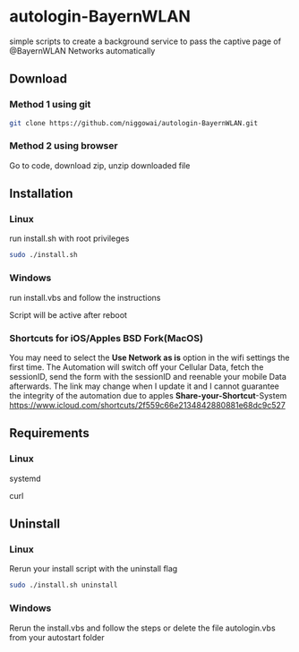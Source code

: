 # autologin-BayernWLAN
simple scripts to create a background service to pass the captive page of @BayernWLAN Networks automatically

## Download
### Method 1 using git

~~~bash
git clone https://github.com/niggowai/autologin-BayernWLAN.git
~~~

### Method 2 using browser
Go to code, download zip, unzip downloaded file

## Installation

### Linux

run install.sh with root privileges

~~~bash
sudo ./install.sh
~~~

### Windows

run install.vbs and follow the instructions

Script will be active after reboot

### Shortcuts for iOS/Apples BSD Fork(MacOS)

You may need to select the **Use Network as is** option in the wifi settings the first time.
The Automation will switch off your Cellular Data, fetch the sessionID, send the form with the sessionID and reenable your mobile Data afterwards.
The link may change when I update it and I cannot guarantee the integrity of the automation due to apples **Share-your-Shortcut**-System
https://www.icloud.com/shortcuts/2f559c66e2134842880881e68dc9c527

## Requirements

### Linux

systemd

curl

## Uninstall

### Linux

Rerun your install script with the uninstall flag

~~~bash
sudo ./install.sh uninstall
~~~

### Windows

Rerun the install.vbs and follow the steps or delete the file autologin.vbs from your autostart folder